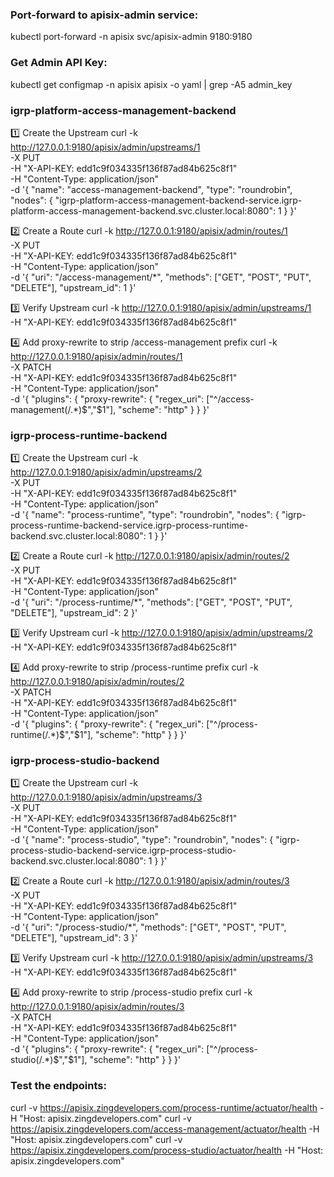 ### Port-forward to apisix-admin service:

kubectl port-forward -n apisix svc/apisix-admin 9180:9180


### Get Admin API Key:

kubectl get configmap -n apisix apisix -o yaml | grep -A5 admin_key


### igrp-platform-access-management-backend

1️⃣ Create the Upstream
curl -k http://127.0.0.1:9180/apisix/admin/upstreams/1 \
  -X PUT \
  -H "X-API-KEY: edd1c9f034335f136f87ad84b625c8f1" \
  -H "Content-Type: application/json" \
  -d '{
        "name": "access-management-backend",
        "type": "roundrobin",
        "nodes": {
          "igrp-platform-access-management-backend-service.igrp-platform-access-management-backend.svc.cluster.local:8080": 1
        }
      }'

2️⃣ Create a Route
curl -k http://127.0.0.1:9180/apisix/admin/routes/1 \
  -X PUT \
  -H "X-API-KEY: edd1c9f034335f136f87ad84b625c8f1" \
  -H "Content-Type: application/json" \
  -d '{
        "uri": "/access-management/*",
        "methods": ["GET", "POST", "PUT", "DELETE"],
        "upstream_id": 1
      }'

3️⃣ Verify Upstream
curl -k http://127.0.0.1:9180/apisix/admin/upstreams/1 \
  -H "X-API-KEY: edd1c9f034335f136f87ad84b625c8f1"

4️⃣ Add proxy-rewrite to strip /access-management prefix
curl -k http://127.0.0.1:9180/apisix/admin/routes/1 \
  -X PATCH \
  -H "X-API-KEY: edd1c9f034335f136f87ad84b625c8f1" \
  -H "Content-Type: application/json" \
  -d '{
        "plugins": {
          "proxy-rewrite": {
            "regex_uri": ["^/access-management(/.*)$","$1"],
            "scheme": "http"
          }
        }
      }'


### igrp-process-runtime-backend    

1️⃣ Create the Upstream
curl -k http://127.0.0.1:9180/apisix/admin/upstreams/2 \
  -X PUT \
  -H "X-API-KEY: edd1c9f034335f136f87ad84b625c8f1" \
  -H "Content-Type: application/json" \
  -d '{
        "name": "process-runtime",
        "type": "roundrobin",
        "nodes": {
          "igrp-process-runtime-backend-service.igrp-process-runtime-backend.svc.cluster.local:8080": 1
        }
      }'


2️⃣ Create a Route
curl -k http://127.0.0.1:9180/apisix/admin/routes/2 \
  -X PUT \
  -H "X-API-KEY: edd1c9f034335f136f87ad84b625c8f1" \
  -H "Content-Type: application/json" \
  -d '{
        "uri": "/process-runtime/*",
        "methods": ["GET", "POST", "PUT", "DELETE"],
        "upstream_id": 2
      }'


3️⃣ Verify Upstream
curl -k http://127.0.0.1:9180/apisix/admin/upstreams/2 \
  -H "X-API-KEY: edd1c9f034335f136f87ad84b625c8f1"


4️⃣ Add proxy-rewrite to strip /process-runtime prefix
curl -k http://127.0.0.1:9180/apisix/admin/routes/2 \
  -X PATCH \
  -H "X-API-KEY: edd1c9f034335f136f87ad84b625c8f1" \
  -H "Content-Type: application/json" \
  -d '{
        "plugins": {
          "proxy-rewrite": {
            "regex_uri": ["^/process-runtime(/.*)$","$1"],
            "scheme": "http"
          }
        }
      }'


### igrp-process-studio-backend


1️⃣ Create the Upstream
curl -k http://127.0.0.1:9180/apisix/admin/upstreams/3 \
  -X PUT \
  -H "X-API-KEY: edd1c9f034335f136f87ad84b625c8f1" \
  -H "Content-Type: application/json" \
  -d '{
        "name": "process-studio",
        "type": "roundrobin",
        "nodes": {
          "igrp-process-studio-backend-service.igrp-process-studio-backend.svc.cluster.local:8080": 1
        }
      }'

2️⃣ Create a Route
curl -k http://127.0.0.1:9180/apisix/admin/routes/3 \
  -X PUT \
  -H "X-API-KEY: edd1c9f034335f136f87ad84b625c8f1" \
  -H "Content-Type: application/json" \
  -d '{
        "uri": "/process-studio/*",
        "methods": ["GET", "POST", "PUT", "DELETE"],
        "upstream_id": 3
      }'

3️⃣ Verify Upstream
curl -k http://127.0.0.1:9180/apisix/admin/upstreams/3 \
  -H "X-API-KEY: edd1c9f034335f136f87ad84b625c8f1"

4️⃣ Add proxy-rewrite to strip /process-studio prefix
curl -k http://127.0.0.1:9180/apisix/admin/routes/3 \
  -X PATCH \
  -H "X-API-KEY: edd1c9f034335f136f87ad84b625c8f1" \
  -H "Content-Type: application/json" \
  -d '{
        "plugins": {
          "proxy-rewrite": {
            "regex_uri": ["^/process-studio(/.*)$","$1"],
            "scheme": "http"
          }
        }
      }'


### Test the endpoints:

curl -v https://apisix.zingdevelopers.com/process-runtime/actuator/health   -H "Host: apisix.zingdevelopers.com"
curl -v https://apisix.zingdevelopers.com/access-management/actuator/health   -H "Host: apisix.zingdevelopers.com"
curl -v https://apisix.zingdevelopers.com/process-studio/actuator/health   -H "Host: apisix.zingdevelopers.com"